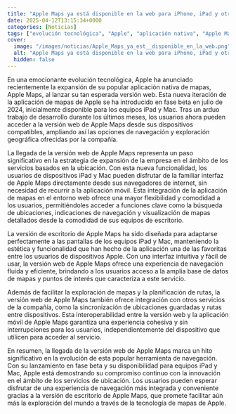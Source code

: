 ```yaml
---
title: "Apple Maps ya está disponible en la web para iPhone, iPad y otros dispositivos"
date: 2025-04-12T13:15:34+0000
categories: [Noticias]
tags: ["evolución tecnológica", "Apple", "aplicación nativa", "Apple Maps", "versión web", "navegación", "exploración geográfica", "ubicaciones", "indicaciones de navegación", "visualización de mapas", "dispositivos iPad", "Mac", "servicios basados en la ubicación", "interfaz de Apple"]
cover:
  image: "/images/noticias/Apple_Maps_ya_est__disponible_en_la_web.png"
  alt: "Apple Maps ya está disponible en la web para iPhone, iPad y otros dispositivos"
  hidden: false
---
```


En una emocionante evolución tecnológica, Apple ha anunciado recientemente la expansión de su popular aplicación nativa de mapas, Apple Maps, al lanzar su tan esperada versión web. Esta nueva iteración de la aplicación de mapas de Apple se ha introducido en fase beta en julio de 2024, inicialmente disponible para los equipos iPad y Mac. Tras un arduo trabajo de desarrollo durante los últimos meses, los usuarios ahora pueden acceder a la versión web de Apple Maps desde sus dispositivos compatibles, ampliando así las opciones de navegación y exploración geográfica ofrecidas por la compañía.

La llegada de la versión web de Apple Maps representa un paso significativo en la estrategia de expansión de la empresa en el ámbito de los servicios basados en la ubicación. Con esta nueva funcionalidad, los usuarios de dispositivos iPad y Mac pueden disfrutar de la familiar interfaz de Apple Maps directamente desde sus navegadores de internet, sin necesidad de recurrir a la aplicación móvil. Esta integración de la aplicación de mapas en el entorno web ofrece una mayor flexibilidad y comodidad a los usuarios, permitiéndoles acceder a funciones clave como la búsqueda de ubicaciones, indicaciones de navegación y visualización de mapas detallados desde la comodidad de sus equipos de escritorio.

La versión de escritorio de Apple Maps ha sido diseñada para adaptarse perfectamente a las pantallas de los equipos iPad y Mac, manteniendo la estética y funcionalidad que han hecho de la aplicación una de las favoritas entre los usuarios de dispositivos Apple. Con una interfaz intuitiva y fácil de usar, la versión web de Apple Maps ofrece una experiencia de navegación fluida y eficiente, brindando a los usuarios acceso a la amplia base de datos de mapas y puntos de interés que caracteriza a este servicio.

Además de facilitar la exploración de mapas y la planificación de rutas, la versión web de Apple Maps también ofrece integración con otros servicios de la compañía, como la sincronización de ubicaciones guardadas y rutas entre dispositivos. Esta interoperabilidad entre la versión web y la aplicación móvil de Apple Maps garantiza una experiencia cohesiva y sin interrupciones para los usuarios, independientemente del dispositivo que utilicen para acceder al servicio.

En resumen, la llegada de la versión web de Apple Maps marca un hito significativo en la evolución de esta popular herramienta de navegación. Con su lanzamiento en fase beta y su disponibilidad para equipos iPad y Mac, Apple está demostrando su compromiso continuo con la innovación en el ámbito de los servicios de ubicación. Los usuarios pueden esperar disfrutar de una experiencia de navegación más integrada y conveniente gracias a la versión de escritorio de Apple Maps, que promete facilitar aún más la exploración del mundo a través de la tecnología de mapas de Apple.
